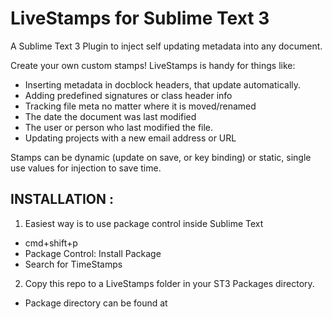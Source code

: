 # LiveStamps for Sublime Text 3
A Sublime Text 3 Plugin to inject self updating metadata into any document.

Create your own custom stamps! LiveStamps is handy for things like:

  * Inserting metadata in docblock headers, that update automatically.
  * Adding predefined signatures or class header info
  * Tracking file meta no matter where it is moved/renamed
  * The date the document was last modified
  * The user or person who last modified the file.
  * Updating projects with a new email address or URL
  
Stamps can be dynamic (update on save, or key binding) or static, single use values for injection to save time.

## INSTALLATION :

1. Easiest way is to use package control inside Sublime Text 
  * cmd+shift+p
  * Package Control: Install Package
  * Search for TimeStamps
 
2. Copy this repo to a LiveStamps folder in your ST3 Packages directory. 
  * Package directory can be found at
